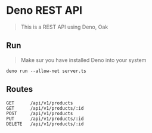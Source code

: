 # Deno REST API

> This is a REST API using Deno, Oak 

## Run

> Make sur you have installed Deno into your system

```
deno run --allow-net server.ts
```

## Routes

```
GET      /api/v1/products
GET      /api/v1/products/:id
POST     /api/v1/products
PUT      /api/v1/products/:id
DELETE   /api/v1/products/:id
```